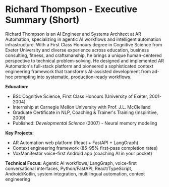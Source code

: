 # Richard Thompson - Executive Summary (Short)

Richard Thompson is an AI Engineer and Systems Architect at AR Automation, specializing in agentic AI workflows and intelligent automation infrastructure. With a First Class Honours degree in Cognitive Science from Exeter University and diverse experience across education, business consulting, fitness, and craftsmanship, he brings a unique human-centered perspective to technical problem-solving. He designed and implemented AR Automation's full-stack platform and pioneered a sophisticated context engineering framework that transforms AI-assisted development from ad-hoc prompting into systematic, production-ready workflows.

**Education:**
- BSc Cognitive Science, First Class Honours (University of Exeter, 2001-2004)
- Internship at Carnegie Mellon University with Prof. J.L. McClelland
- Graduate Certificate in NLP, Coaching & Trainer's Training (Inspiritive, 2009)
- Published: *Developmental Science* (2007) - Neural memory modeling

**Key Projects:**
- AR Automation web platform (React + FastAPI + LangGraph)
- Context engineering framework (85-95% first-pass completion rates)
- VoxManifestor voice-first Android app (coaching AI in your pocket)

**Technical Focus:**
Agentic AI workflows, LangGraph, voice-first conversational interfaces, Python/FastAPI, React/TypeScript, Android/Kotlin, system integration, multilingual automation, context engineering
